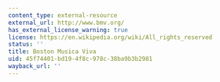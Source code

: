 ```yaml
---
content_type: external-resource
external_url: http://www.bmv.org/
has_external_license_warning: true
license: https://en.wikipedia.org/wiki/All_rights_reserved
status: ''
title: Boston Musica Viva
uid: 45f74401-bd19-4f8c-978c-38ba9b3b2981
wayback_url: ''
---
```

